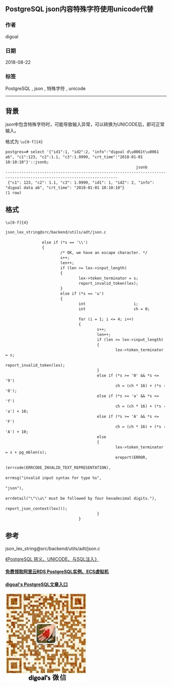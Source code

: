 ## PostgreSQL json内容特殊字符使用unicode代替  
                                                           
### 作者                                                           
digoal                                                           
                                                           
### 日期                                                           
2018-08-22                                                         
                                                           
### 标签                                                           
PostgreSQL , json , 特殊字符 , unicode    
                                                           
----                                                           
                                                           
## 背景   
json中包含特殊字符时，可能导致输入异常，可以转换为UNICODE后，即可正常输入。  
  
格式为 ```\u[0-f]{4}```  
  
```  
postgres=# select '{"id1":1, "id2":2, "info":"digoal d\u0061t\u0061 ab", "c1":123, "c2":1.1, "c3":1.9999, "crt_time":"2018-01-01 10:10:10"}'::jsonb;  
                                                         jsonb                                                           
-----------------------------------------------------------------------------------------------------------------------  
 {"c1": 123, "c2": 1.1, "c3": 1.9999, "id1": 1, "id2": 2, "info": "digoal data ab", "crt_time": "2018-01-01 10:10:10"}  
(1 row)  
```  
  
## 格式  
```
\u[0-f]{4}
```  
  
    
```  
json_lex_string@src/backend/utils/adt/json.c  
  
                else if (*s == '\\')  
                {  
                        /* OK, we have an escape character. */  
                        s++;  
                        len++;  
                        if (len >= lex->input_length)  
                        {  
                                lex->token_terminator = s;  
                                report_invalid_token(lex);  
                        }  
                        else if (*s == 'u')  
                        {  
                                int                     i;  
                                int                     ch = 0;  
  
                                for (i = 1; i <= 4; i++)  
                                {  
                                        s++;  
                                        len++;  
                                        if (len >= lex->input_length)  
                                        {  
                                                lex->token_terminator = s;  
                                                report_invalid_token(lex);  
                                        }  
                                        else if (*s >= '0' && *s <= '9')  
                                                ch = (ch * 16) + (*s - '0');  
                                        else if (*s >= 'a' && *s <= 'f')  
                                                ch = (ch * 16) + (*s - 'a') + 10;  
                                        else if (*s >= 'A' && *s <= 'F')  
                                                ch = (ch * 16) + (*s - 'A') + 10;  
                                        else  
                                        {  
                                                lex->token_terminator = s + pg_mblen(s);  
                                                ereport(ERROR,  
                                                                (errcode(ERRCODE_INVALID_TEXT_REPRESENTATION),  
                                                                 errmsg("invalid input syntax for type %s",  
                                                                                "json"),  
                                                                 errdetail("\"\\u\" must be followed by four hexadecimal digits."),  
                                                                 report_json_context(lex)));  
                                        }  
                                }  
```  
  
## 参考  
  
json_lex_string@src/backend/utils/adt/json.c  
   
[《PostgreSQL 转义、UNICODE、与SQL注入》](../201704/20170402_01.md)   
  
  
  
  
  
  
  
  
  
  
  
  
  
  
  
#### [免费领取阿里云RDS PostgreSQL实例、ECS虚拟机](https://free.aliyun.com/ "57258f76c37864c6e6d23383d05714ea")
  
  
#### [digoal's PostgreSQL文章入口](https://github.com/digoal/blog/blob/master/README.md "22709685feb7cab07d30f30387f0a9ae")
  
  
![digoal's weixin](../pic/digoal_weixin.jpg "f7ad92eeba24523fd47a6e1a0e691b59")
  
  
  
  
  
  
  
